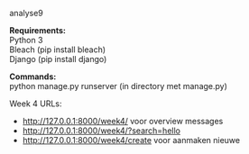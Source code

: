 analyse9

<b>Requirements:</b> <br/>
Python 3 <br/>
Bleach (pip install bleach) <br/>
Django (pip install django) <br/>

<b>Commands:</b> <br/>
python manage.py runserver (in directory met manage.py)<br/>

Week 4 URLs:
- http://127.0.0.1:8000/week4/ voor overview messages
- http://127.0.0.1:8000/week4/?search=hello
- http://127.0.0.1:8000/week4/create voor aanmaken nieuwe
